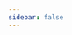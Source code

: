 ```yaml
---
sidebar: false
---
```


<template>
<h1>Lounge names history</h1>
<em>List is curated by <a href="https://discordhub.com/profile/159016432498114560">Torch</a></em><hr>
<div id="loungeNames"><h2>Loading...</h2></div>
</template>
<style>
  .theme-default-content:not(.custom) {
    max-width: max-content !important;
  }
</style>
<ClientOnly>
<tt>
<script>
fetch('https://cors-anywhere.herokuapp.com/https://torch.is/typing/loungenameshtml.txt', {mode: 'no-cors', headers: {'Content-Type': 'text/plain', 'origin': 'https://msft.chat/member/lounge.html'}})
  .then(function(response) {
    return response.text();
  })
  .then(function(loungeNames) {
    document.getElementById('loungeNames').innerHTML = loungeNames
  });
</script>
</tt>
</ClientOnly>
